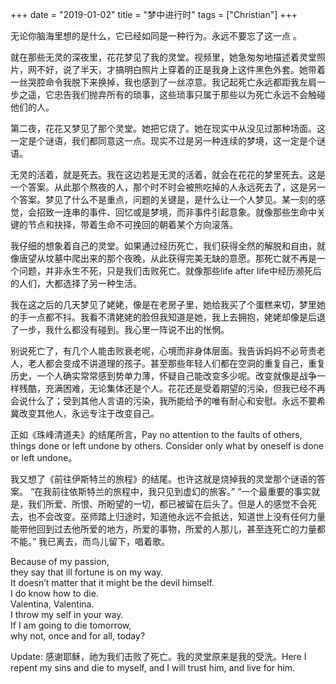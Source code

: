 +++ 
date = "2019-01-02"
title = "梦中进行时"
tags = ["Christian"]
+++

无论你脑海里想的是什么，它已经如同是一种行为。永远不要忘了这一点 。

就在那些无灵的深夜里，花花梦见了我的灵堂。视频里，她急匆匆地描述着灵堂照片，网不好，说了半天，才搞明白照片上穿着的正是我身上这件黑色外套。她带着一丝哭腔命令我脱下来换掉，我也感到了一丝凉意。我记起死亡永远都距我左肩一步之遥，它忠告我们抛弃所有的琐事，这些琐事只属于那些以为死亡永远不会触碰他们的人。

第二夜，花花又梦见了那个灵堂。她把它烧了。她在现实中从没见过那种场面。这一定是个谜语，我们都同意这一点。现实不过是另一种连续的梦境，这一定是个谜语。

无灵的活着，就是死去。我在这边若是无灵的活着，就会在花花的梦里死去。这是一个答案。从此那个熬夜的人，那个时不时会被熊吃掉的人永远死去了，这是另一个答案。梦见了什么不是重点，问题的关键是，是什么让一个人梦见。某一刻的感觉，会招致一连串的事件、回忆或是梦境，而非事件引起意象。就像那些生命中关键的节点和抉择，带着生命不可挽回的朝着某个方向滚落。

我仔细的想象着自己的灵堂。如果通过经历死亡，我们获得全然的解脱和自由，就像唐望从坟墓中爬出来的那个夜晚，从此获得完美无缺的意愿。那死亡就不再是一个问题，并非永生不死，只是我们击败死亡。就像那些life after life中经历濒死后的人们，大都选择了另一种生活。

我在这之后的几天梦见了姥姥，像是在老房子里，她给我买了个蛋糕来切，梦里她的手一点都不抖。我看不清姥姥的脸但我知道是她，我上去拥抱，姥姥却像是后退了一步，我什么都没有碰到。我心里一阵说不出的怅惘。

别说死亡了，有几个人能击败衰老呢，心境而非身体层面。我告诉妈妈不必苛责老人，老人都会变成不讲道理的孩子。甚至那些年轻人们都在空洞的重复自己，重复历史，一个人确实常常感到势单力薄，怀疑自己能改变多少呢。改变就像是战争一样残酷，充满困难，无论集体还是个人。花花还是受着期望的污染，但我已经不再会说什么了；受到其他人言语的污染，我所能给予的唯有耐心和安慰。永远不要希冀改变其他人，永远专注于改变自己。

正如《珠峰清道夫》的结尾所言，Pay no attention to the faults of others, things done or left undone by others. Consider only what by oneself is done or left undone。

我又想了《前往伊斯特兰的旅程》的结尾。也许这就是烧掉我的灵堂那个谜语的答案。
“在我前往依斯特兰的旅程中，我只见到虚幻的旅客。”
“一个最重要的事实就是，我们所爱、所恨、所盼望的一切，都已被留在后头了。但是人的感觉不会死去，也不会改变。巫师踏上归途时，知道他永远不会抵达，知道世上没有任何力量能带他回到过去他所爱的地方，所爱的事物，所爱的人那儿，甚至连死亡的力量都不能。”
我已离去，而鸟儿留下，唱着歌。

Because of my passion,  
they say that ill fortune is on my way.  
It doesn’t matter that it might be the devil himself.  
I do know how to die.  
Valentina, Valentina.  
I throw my self in your way.  
If I am going to die tomorrow,  
why not, once and for all, today?  

Update: 感谢耶稣，祂为我们击败了死亡。我的灵堂原来是我的受洗。Here I repent my sins and die to myself, and I will trust him, and live for him.